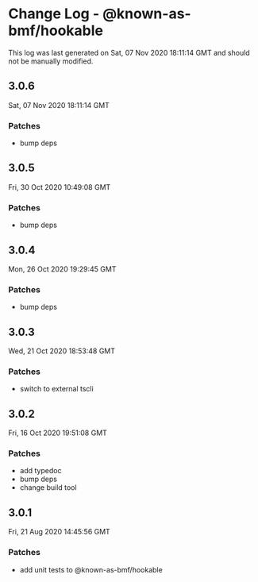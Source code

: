 # Change Log - @known-as-bmf/hookable

This log was last generated on Sat, 07 Nov 2020 18:11:14 GMT and should not be manually modified.

## 3.0.6
Sat, 07 Nov 2020 18:11:14 GMT

### Patches

- bump deps

## 3.0.5
Fri, 30 Oct 2020 10:49:08 GMT

### Patches

- bump deps

## 3.0.4
Mon, 26 Oct 2020 19:29:45 GMT

### Patches

- bump deps

## 3.0.3
Wed, 21 Oct 2020 18:53:48 GMT

### Patches

- switch to external tscli

## 3.0.2
Fri, 16 Oct 2020 19:51:08 GMT

### Patches

- add typedoc
- bump deps
- change build tool

## 3.0.1
Fri, 21 Aug 2020 14:45:56 GMT

### Patches

- add unit tests to @known-as-bmf/hookable

